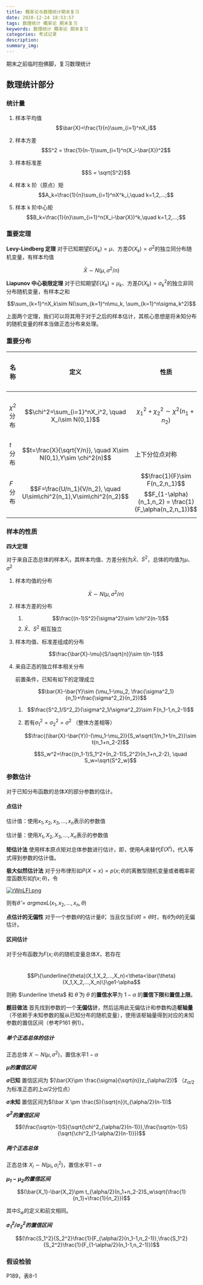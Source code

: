 ```yaml
---
title: 概率论与数理统计期末复习
date: 2020-12-24 18:53:57
tags: 数理统计 概率论 期末复习
keywords: 数理统计 概率论 期末复习
categories: 考试记录
description:
summary_img:
---
```


期末之前临时抱佛脚，复习数理统计

<!-- more -->

## 数理统计部分

### 统计量

1. 样本平均值
   $$\bar{X}=\frac{1}{n}\sum_{i=1}^nX_i$$

2. 样本方差
   $$S^2 = \frac{1}{n-1}\sum_{i=1}^n(X_i-\bar{X})^2$$

3. 样本标准差
   $$S = \sqrt{S^2}$$
4. 样本 k 阶（原点）矩
   $$A_k=\frac{1}{n}\sum_{i=1}^nX^k_i,\quad k=1,2,...;$$
5. 样本 k 阶中心矩
   $$B_k=\frac{1}{n}\sum_{i=1}^n(X_i-\bar{X})^k,\quad k=1,2,...;$$

### 重要定理

**Levy-Lindberg 定理** 对于已知期望$E(X_k) = \mu$、方差$D(X_k)=\sigma^2$的独立同分布随机变量，有样本均值

$$\bar{X}\sim N(\mu, \sigma^2/n)$$

**Liapunov 中心极限定理** 对于已知期望$E(X_k) = \mu_k$、方差$D(X_k)=\sigma^2_k$的独立非同分布随机变量，有样本之和

$$\sum_{k=1}^nX_k\sim N(\sum_{k=1}^n\mu_k, \sum_{k=1}^n\sigma_k^2)$$

上面两个定理，我们可以将其用于对于之后的样本估计，其核心思想是将未知分布的随机变量的样本当做正态分布来处理。

### 重要分布

| 名称         | 定义                                                         | 性质                                                         | 数学期望和方差                     | 对称性 |
| ------------ | ------------------------------------------------------------ | ------------------------------------------------------------ | ---------------------------------- | ------ |
| $\chi^2$分布 | $$\chi^2=\sum_{i=1}^nX_i^2, \quad X_i\sim N(0,1)$$           | $$\chi^2_1+\chi^2_2\sim\chi^2(n_1+n_2)$$                     | $$E(\chi^2)=n,\quad D(\chi^2)=2n$$ | 非对称 |
| $t$分布      | $$t=\frac{X}{\sqrt{Y/n}}, \quad X\sim N(0,1),Y\sim \chi^2(n)$$ | 上下分位点对称                                               | 无                                 | 对称   |
| $F$分布      | $$F=\frac{U/n_1}{V/n_2}, \quad U\sim\chi^2(n_1),V\sim\chi^2(n_2)$$ | $$\frac{1}{F}\sim F(n_2,n_1)$$ $$F_{1-\alpha}(n_1,n_2) = \frac{1}{F_\alpha(n_2,n_1)}$$ | 无                                 | 非对称 |

### 样本的性质

**四大定理**

对于来自正态总体的样本$X_i$，其样本均值、方差分别为$\bar{X}$、$S^2$，总体的均值为$\mu$、$\sigma^2$

1. 样本均值的分布

   $$\bar{X}\sim N(\mu,\sigma^2/n)$$

2. 样本方差的分布

   1. $$\frac{(n-1)S^2}{\sigma^2}\sim \chi^2(n-1)$$
   2. $\bar{X}$、$S^2$ 相互独立

3. 样本均值、标准差组成的分布

   $$\frac{\bar{X}-\mu}{S/\sqrt{n}}\sim t(n-1)$$

4. 来自正态的独立样本相关分布

   前置条件，已知有如下的定理成立

   $$\bar{X}-\bar{Y}\sim (\mu_1-\mu_2, \frac{\sigma^2_1}{n_1}+\frac{\sigma^2_2}{n_2})$$

   1. $$\frac{S^2_1/S^2_2}{\sigma^2_1/\sigma^2_2}\sim F(n_1-1,n_2-1)$$

   2. 若有$\sigma^2_1=\sigma^2_2=\sigma^2$ （整体方差相等）
   
      $$\frac{(\bar{X}-\bar{Y})-(\mu_1-\mu_2)}{S_w\sqrt{1/n_1+1/n_2}}\sim t(n_1+n_2-2)$$
   
      $$S_w^2=\frac{(n_1-1)S_1^2+(n_2-1)S_2^2}{n_1+n_2-2}, \quad S_w=\sqrt{S^2_w}$$

### 参数估计

对于已知分布函数的总体$X$的部分参数的估计。

#### 点估计

估计值：使用$x_1,x_2,x_3,...,x_n$表示的参数值

估计量：使用$X_1,X_2,X_3,...,X_n$表示的参数值

**矩估计法** 使用样本原点矩对总体参数进行估计，即，使用$A_i$来替代$E(X^i)$，代入等式得到参数的估计值。

**极大似然估计法** 对于分布律形如$P\{X=x\}=p(x;\theta)$的离散型随机变量或者概率密度函数形如$f(x;\theta)$，令

[![rWnLFI.png](https://s3.ax1x.com/2020/12/25/rWnLFI.png)](https://imgchr.com/i/rWnLFI)

则有$\hat{\theta}=argmax L(x_1,x_2,...,x_n,\theta)$

**点估计的无偏性** 对于一个参数$\theta$的估计量$\hat{\theta}$，当且仅当$E(\hat{\theta})=\theta$时，有$\hat{\theta}$为$\theta$的无偏估计。

#### 区间估计

对于分布函数为$F(x;\theta)$的随机变量总体$X$，若存在

​	$$P\{\underline{\theta}(X_1,X_2,...,X_n)<\theta<\bar{\theta}(X_1,X_2,...,X_n)\}\ge1-\alpha$$

则称 $\underline \theta$ 和 $\bar \theta$ 为 $\theta$ 的**置信水平**为 $1-\alpha$ 的**置信下限**和**置信上限**。

**题目做法** 首先找到参数的一个**无偏估计**，然后运用此无偏估计和参数构造**枢轴量**（不依赖于未知参数的服从已知分布的随机变量），使用该枢轴量得到对应的未知参数的置信区间（参考P161 例1）。

##### 单个正态总体的估计

正态总体 $X\sim N(\mu,\sigma^2)$，置信水平$1-\alpha$

***$\mu$的置信区间***

**$\sigma$已知** 置信区间为 $(\bar{X}\pm \frac{\sigma}{\sqrt{n}}z_{\alpha/2})$ （$z_{\alpha/2}$为标准正态的上$\alpha/2$分位点）

**$\sigma$未知** 置信区间为$(\bar X \pm \frac{S}{\sqrt{n}}t_{\alpha/2}(n-1))$

***$\sigma^2$的置信区间***

$$(\frac{\sqrt{n-1}S}{\sqrt{\chi^2_{\alpha/2}(n-1)}},\frac{\sqrt{n-1}S}{\sqrt{\chi^2_{1-\alpha/2}(n-1)}})$$

##### 两个正态总体

正态总体 $X_i\sim N(\mu_i,\sigma_i^2)$，置信水平$1-\alpha$

***$\mu_1-\mu_2$的置信区间***

$$(\bar{X_1}-\bar{X_2}\pm t_{\alpha/2}(n_1+n_2-2)S_w\sqrt{\frac{1}{n_1}+\frac{1}{n_2}})$$

其中$S_w$的定义和前文相同。

***$\sigma_1^2/\sigma_2^2$的置信区间***

$$(\frac{S_1^2}{S_2^2}\frac{1}{F_{\alpha/2}(n_1-1,n_2-1)},\frac{S_1^2}{S_2^2}\frac{1}{F_{1-\alpha/2}(n_1-1,n_2-1)})$$

### 假设检验

P189，表8-1